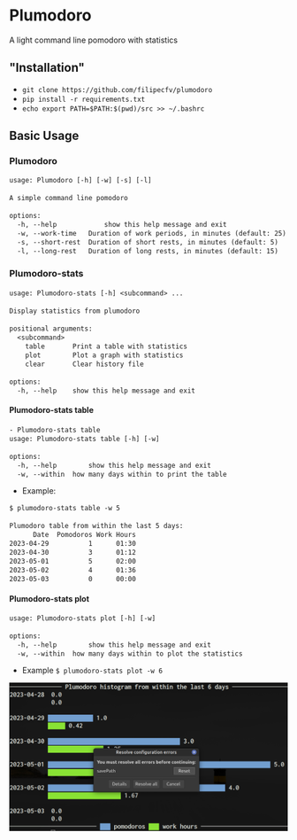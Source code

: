 # Plumodoro

A light command line pomodoro with statistics

## "Installation"
- `git clone https://github.com/filipecfv/plumodoro`
- `pip install -r requirements.txt`
- `echo export PATH=$PATH:$(pwd)/src >> ~/.bashrc`

## Basic Usage
### Plumodoro

```
usage: Plumodoro [-h] [-w] [-s] [-l]

A simple command line pomodoro

options:
  -h, --help            show this help message and exit
  -w, --work-time   Duration of work periods, in minutes (default: 25)
  -s, --short-rest  Duration of short rests, in minutes (default: 5)
  -l, --long-rest   Duration of long rests, in minutes (default: 15)

```

### Plumodoro-stats

```
usage: Plumodoro-stats [-h] <subcommand> ...

Display statistics from plumodoro

positional arguments:
  <subcommand>
    table       Print a table with statistics
    plot        Plot a graph with statistics
    clear       Clear history file

options:
  -h, --help    show this help message and exit

```

#### Plumodoro-stats table

```
- Plumodoro-stats table
usage: Plumodoro-stats table [-h] [-w]

options:
  -h, --help        show this help message and exit
  -w, --within  how many days within to print the table
```

- Example: 

```
$ plumodoro-stats table -w 5

Plumodoro table from within the last 5 days:
      Date  Pomodoros Work Hours
2023-04-29          1      01:30
2023-04-30          3      01:12
2023-05-01          5      02:00
2023-05-02          4      01:36
2023-05-03          0      00:00
```

#### Plumodoro-stats plot

```
usage: Plumodoro-stats plot [-h] [-w]

options:
  -h, --help        show this help message and exit
  -w, --within  how many days within to plot the statistics
```

- Example `$ plumodoro-stats plot -w 6`

![](/demo/plotext_plot.png)
